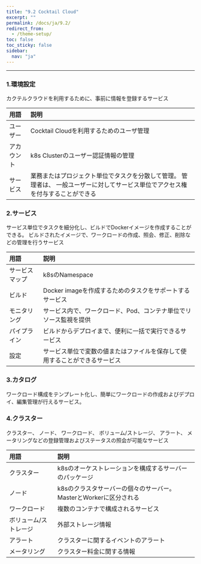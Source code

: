 ```yaml
---
title: "9.2 Cocktail Cloud"
excerpt: ""
permalink: /docs/ja/9.2/
redirect_from:
  - /theme-setup/
toc: false
toc_sticky: false
sidebar:
  nav: "ja"
---
```



---
### 1.環境設定

カクテルクラウドを利用するために、事前に情報を登録するサービス

| **用語** | **説明** |
| :--- | :--- |
| ユーザー | Cocktail Cloudを利用するためのユーザ管理 |
| アカウント | k8s Clusterのユーザー認証情報の管理 |
| サービス | 業務またはプロジェクト単位でタスクを分散して管理。 管理者は、 一般ユーザーに対してサービス単位でアクセス権を付与することができる |


### 2.サービス

サービス単位でタスクを細分化し、ビルドでDockerイメージを作成することができる。 ビルドされたイメージで、ワークロードの作成、照会、修正、削除などの管理を行うサービス

| **用語** | **説明** |
| :--- | :--- |
| サービスマップ | k8sのNamespace |
| ビルド | Docker imageを作成するためのタスクをサポートするサービス |
| モニタリング | サービス内で、ワークロード、Pod、コンテナ単位でリソース監視を提供 |
| パイプライン | ビルドからデプロイまで、便利に一括で実行できるサービス |
| 設定 | サービス単位で変数の値またはファイルを保存して使用することができるサービス |

### 3.カタログ

ワークロード構成をテンプレート化し、簡単にワークロードの作成およびデプロイ、編集管理が行えるサービス。

### 4.クラスター

クラスター、 ノード、 ワークロード、 ボリューム/ストレージ、 アラート、 メータリングなどの登録管理およびステータスの照会が可能なサービス

| **用語** | **説明** |
| :--- | :--- |
| クラスター | k8sのオーケストレーションを構成するサーバーのパッケージ |
| ノード | k8sのクラスタサーバーの個々のサーバー。MasterとWorkerに区分される |
| ワークロード | 複数のコンテナで構成されるサービス |
| ボリューム/ストレージ | 外部ストレージ情報 |
| アラート | クラスターに関するイベントのアラート |
| メータリング | クラスター料金に関する情報 |
